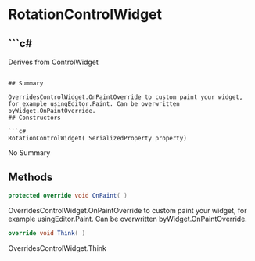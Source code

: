 # RotationControlWidget

## ```c#
Derives from ControlWidget
```

## Summary

OverridesControlWidget.OnPaintOverride to custom paint your widget, for example usingEditor.Paint. Can be overwritten byWidget.OnPaintOverride.
## Constructors

```c#
RotationControlWidget( SerializedProperty property) 
```
No Summary
## Methods

```c#
protected override void OnPaint( ) 
```
OverridesControlWidget.OnPaintOverride to custom paint your widget, for example usingEditor.Paint. Can be overwritten byWidget.OnPaintOverride.
```c#
override void Think( ) 
```
OverridesControlWidget.Think

